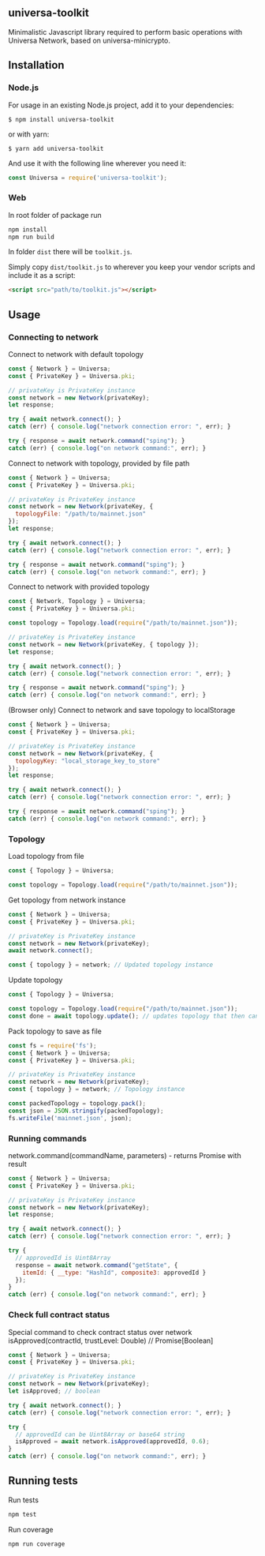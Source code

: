 ## universa-toolkit

Minimalistic Javascript library required to perform basic operations with Universa Network, based on universa-minicrypto.

## Installation

### Node.js

For usage in an existing Node.js project, add it to your dependencies:

```
$ npm install universa-toolkit
```

or with yarn:

```
$ yarn add universa-toolkit
```


And use it with the following line wherever you need it:

```javascript
const Universa = require('universa-toolkit');
```

### Web

In root folder of package run

```bash
npm install
npm run build
```

In folder `dist` there will be `toolkit.js`.

Simply copy `dist/toolkit.js` to wherever you keep your vendor scripts and include
it as a script:

```html
<script src="path/to/toolkit.js"></script>
```

## Usage

### Connecting to network

Connect to network with default topology

```js
const { Network } = Universa;
const { PrivateKey } = Universa.pki;

// privateKey is PrivateKey instance
const network = new Network(privateKey);
let response;

try { await network.connect(); }
catch (err) { console.log("network connection error: ", err); }

try { response = await network.command("sping"); }
catch (err) { console.log("on network command:", err); }
```

Connect to network with topology, provided by file path

```js
const { Network } = Universa;
const { PrivateKey } = Universa.pki;

// privateKey is PrivateKey instance
const network = new Network(privateKey, {
  topologyFile: "/path/to/mainnet.json"
});
let response;

try { await network.connect(); }
catch (err) { console.log("network connection error: ", err); }

try { response = await network.command("sping"); }
catch (err) { console.log("on network command:", err); }
```

Connect to network with provided topology

```js
const { Network, Topology } = Universa;
const { PrivateKey } = Universa.pki;

const topology = Topology.load(require("/path/to/mainnet.json"));

// privateKey is PrivateKey instance
const network = new Network(privateKey, { topology });
let response;

try { await network.connect(); }
catch (err) { console.log("network connection error: ", err); }

try { response = await network.command("sping"); }
catch (err) { console.log("on network command:", err); }
```

(Browser only) Connect to network and save topology to localStorage

```js
const { Network } = Universa;
const { PrivateKey } = Universa.pki;

// privateKey is PrivateKey instance
const network = new Network(privateKey, {
  topologyKey: "local_storage_key_to_store"
});
let response;

try { await network.connect(); }
catch (err) { console.log("network connection error: ", err); }

try { response = await network.command("sping"); }
catch (err) { console.log("on network command:", err); }
```

### Topology

Load topology from file
```js
const { Topology } = Universa;

const topology = Topology.load(require("/path/to/mainnet.json"));
```

Get topology from network instance
```js
const { Network } = Universa;
const { PrivateKey } = Universa.pki;

// privateKey is PrivateKey instance
const network = new Network(privateKey);
await network.connect();

const { topology } = network; // Updated topology instance
```

Update topology
```js
const { Topology } = Universa;

const topology = Topology.load(require("/path/to/mainnet.json"));
const done = await topology.update(); // updates topology that then can be saved
```

Pack topology to save as file
```js
const fs = require('fs');
const { Network } = Universa;
const { PrivateKey } = Universa.pki;

// privateKey is PrivateKey instance
const network = new Network(privateKey);
const { topology } = network; // Topology instance

const packedTopology = topology.pack();
const json = JSON.stringify(packedTopology);
fs.writeFile('mainnet.json', json);
```

### Running commands

network.command(commandName, parameters) - returns Promise with result

```js
const { Network } = Universa;
const { PrivateKey } = Universa.pki;

// privateKey is PrivateKey instance
const network = new Network(privateKey);
let response;

try { await network.connect(); }
catch (err) { console.log("network connection error: ", err); }

try {
  // approvedId is Uint8Array
  response = await network.command("getState", {
    itemId: { __type: "HashId", composite3: approvedId }
  });
}
catch (err) { console.log("on network command:", err); }
```

### Check full contract status

Special command to check contract status over network
isApproved(contractId, trustLevel: Double) // Promise[Boolean]

```js
const { Network } = Universa;
const { PrivateKey } = Universa.pki;

// privateKey is PrivateKey instance
const network = new Network(privateKey);
let isApproved; // boolean

try { await network.connect(); }
catch (err) { console.log("network connection error: ", err); }

try {
  // approvedId can be Uint8Array or base64 string
  isApproved = await network.isApproved(approvedId, 0.6);
}
catch (err) { console.log("on network command:", err); }
```

## Running tests

Run tests
```bash
npm test
```

Run coverage
```bash
npm run coverage
```
